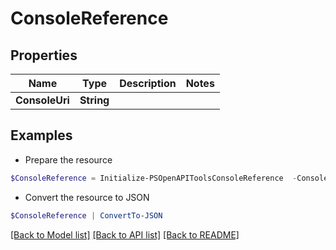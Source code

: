# ConsoleReference
## Properties

Name | Type | Description | Notes
------------ | ------------- | ------------- | -------------
**ConsoleUri** | **String** |  | 

## Examples

- Prepare the resource
```powershell
$ConsoleReference = Initialize-PSOpenAPIToolsConsoleReference  -ConsoleUri null
```

- Convert the resource to JSON
```powershell
$ConsoleReference | ConvertTo-JSON
```

[[Back to Model list]](../README.md#documentation-for-models) [[Back to API list]](../README.md#documentation-for-api-endpoints) [[Back to README]](../README.md)

